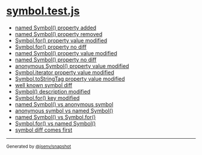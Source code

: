 # [symbol.test.js](../symbol.test.js)


- [named Symbol() property added](named_symbol()_property_added/named_symbol()_property_added.md)
- [named Symbol() property removed](named_symbol()_property_removed/named_symbol()_property_removed.md)
- [Symbol.for() property value modified](symbol_for()_property_value_modified/symbol_for()_property_value_modified.md)
- [Symbol.for() property no diff](symbol_for()_property_no_diff/symbol_for()_property_no_diff.md)
- [named Symbol() property value modified](named_symbol()_property_value_modified/named_symbol()_property_value_modified.md)
- [named Symbol() property no diff](named_symbol()_property_no_diff/named_symbol()_property_no_diff.md)
- [anonymous Symbol() property value modified](anonymous_symbol()_property_value_modified/anonymous_symbol()_property_value_modified.md)
- [Symbol.iterator property value modified](symbol_iterator_property_value_modified/symbol_iterator_property_value_modified.md)
- [Symbol.toStringTag property value modified](symbol_tostringtag_property_value_modified/symbol_tostringtag_property_value_modified.md)
- [well known symbol diff](well_known_symbol_diff/well_known_symbol_diff.md)
- [Symbol() description modified](symbol()_description_modified/symbol()_description_modified.md)
- [Symbol.for() key modified](symbol_for()_key_modified/symbol_for()_key_modified.md)
- [named Symbol() vs anonymous symbol](named_symbol()_vs_anonymous_symbol/named_symbol()_vs_anonymous_symbol.md)
- [anonymous symbol vs named Symbol()](anonymous_symbol_vs_named_symbol()/anonymous_symbol_vs_named_symbol().md)
- [named Symbol() vs Symbol.for()](named_symbol()_vs_symbol_for()/named_symbol()_vs_symbol_for().md)
- [Symbol.for() vs named Symbol()](symbol_for()_vs_named_symbol()/symbol_for()_vs_named_symbol().md)
- [symbol diff comes first](symbol_diff_comes_first/symbol_diff_comes_first.md)

---

<sub>
  Generated by <a href="https://github.com/jsenv/core/tree/main/packages/independent/snapshot">@jsenv/snapshot</a>
</sub>
